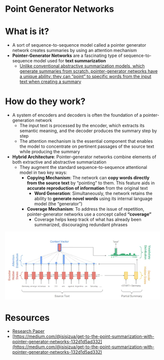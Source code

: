 # Point Generator Networks

# What is it?

- A sort of sequence-to-sequence model called a pointer generator network creates summaries by using an attention mechanism
- **Pointer-Generator Networks** are a fascinating type of sequence-to-sequence model used for **text summarization**
    - [Unlike conventional abstractive summarization models, which generate summaries from scratch, pointer-generator networks have a unique ability: they can “point” to specific words from the input text when creating a summary](https://arxiv.org/abs/1704.04368)


# How do they work?

- A system of encoders and decoders is often the foundation of a pointer-generation network
    - The input text is processed by the encoder, which extracts its semantic meaning, and the decoder produces the summary step by step
    - The attention mechanism is the essential component that enables the model to concentrate on pertinent passages of the source text while producing the summary
- **Hybrid Architecture**: Pointer-generator networks combine elements of both extractive and abstractive summarization
    - They augment the standard sequence-to-sequence attentional model in two key ways:
        - **Copying Mechanism**: The network can **copy words directly from the source text** by “pointing” to them. This feature aids in **accurate reproduction of information** from the original text
            - **Word Generation**: Simultaneously, the network retains the ability to **generate novel words** using its internal language model (the “generator”)
        - **Coverage Mechanism**: To address the issue of repetition, pointer-generator networks use a concept called **“coverage”**
            - Coverage helps keep track of what has already been summarized, discouraging redundant phrases


![Untitled](./Point%20Generator%20Networks/Untitled.png)

# Resources

- [Research Paper](https://nlp.stanford.edu/pubs/see2017get.pdf)
- [https://medium.com/@isisjzua/get-to-the-point-summarization-with-pointer-generator-networks-132d1d5ad332](https://medium.com/@isisjzua/get-to-the-point-summarization-with-pointer-generator-networks-132d1d5ad332)